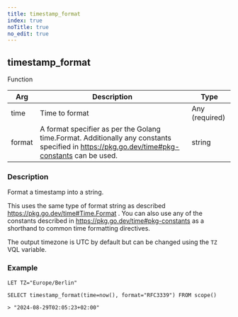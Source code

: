 ```yaml
---
title: timestamp_format
index: true
noTitle: true
no_edit: true
---
```




<div class="vql_item"></div>


## timestamp_format
<span class='vql_type pull-right page-header'>Function</span>



<div class="vqlargs"></div>

Arg | Description | Type
----|-------------|-----
time|Time to format|Any (required)
format|A format specifier as per the Golang time.Format. Additionally any constants specified in https://pkg.go.dev/time#pkg-constants can be used.|string

### Description

Format a timestamp into a string.

This uses the same type of format string as described
https://pkg.go.dev/time#Time.Format . You can also use any of the
constants described in https://pkg.go.dev/time#pkg-constants as a
shorthand to common time formatting directives.

The output timezone is UTC by default but can be changed using the
`TZ` VQL variable.

### Example

```vql
LET TZ="Europe/Berlin"

SELECT timestamp_format(time=now(), format="RFC3339") FROM scope()

> "2024-08-29T02:05:23+02:00"
```


